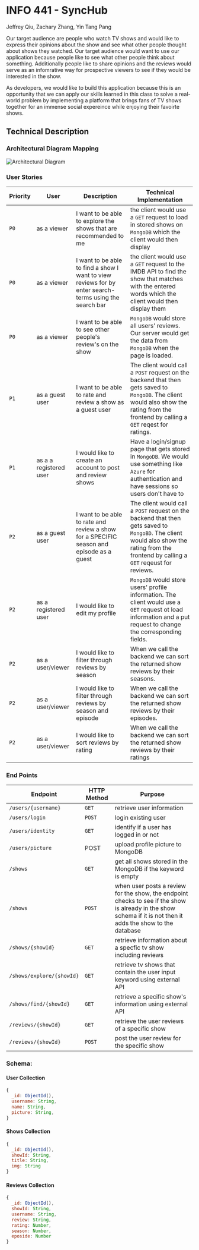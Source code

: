 # INFO 441 - SyncHub

Jeffrey Qiu, Zachary Zhang, Yin Tang Pang

Our target audience are people who watch TV shows and would like to express their opinions about the show and see what other people thought about shows they watched. Our target audience would want to use our application because people like to see what other people think about something. Additionally people like to share opinions and the reviews would serve as an infomrative way for prospective viewers to see if they would be interested in the show.

As developers, we would like to build this application because this is an opportunity that we can apply our skills learned in this class to solve a real-world problem by implementing a platform that brings fans of TV shows together for an immense social expereince while enjoying their favoirte shows.

## Technical Description

### Architectural Diagram Mapping

![Architectural Diagram](https://user-images.githubusercontent.com/37636251/223833921-814aaae7-862c-4183-9ea8-a6553e4f62db.jpg)

### User Stories

| Priority | User | Description | Technical Implementation |
| ---------|------|-------------|-------------------------|
|  `P0`    | as a viewer | I want to be able to explore the shows that are recommended to me | the client would use a `GET` request to load in stored shows on `MongoDB` which the client would then display |
|  `P0`    | as a viewer | I want to be able to find a show I want to view reviews for by enter search-terms using the search bar | the client would use a `GET` request to the IMDB API to find the show that matches with the entered words which the client would then display them |
|  `P0`    | as a viewer | I want to be able to see other people's review's on the show | `MongoDB` would store all users' reviews. Our server would get the data from `MongoDB` when the page is loaded.
|  `P1`    | as a guest user | I want to be able to rate and review a show as a guest user| The client would call a `POST` request on the backend that then gets saved to `MongoDB`. The client would also show the rating from the frontend by calling a `GET` reqest for ratings. 
|  `P1`    | as a a registered user | I would like to create an account to post and review shows | Have a login/signup page that gets stored in `MongoDB`. We would use something like `Azure` for authentication and have sessions so users don't have to 
|  `P2`    | as a guest user | I want to be able to rate and review a show for a SPECIFIC season and episode as a guest | The client would call a `POST` request on the backend that then gets saved to `MongoBD`. The client would also show the rating from the frontend by calling a `GET` reqeust for reviews.
|  `P2`    | as a registered user | I would like to edit my profile | `MongoDB` would store users' profile information. The client would use a `GET` request ot load information and a put request to change the corresponding fields.
|  `P2`    | as a user/viewer | I would like to filter through reviews by season | When we call the backend we can sort the returned show reviews by their seasons.
|  `P2`    | as a user/viewer | I would like to filter through reviews by season and episode | When we call the backend we can sort the returned show reviews by their episodes.
|  `P2`    | as a user/viewer | I would like to sort reviews by rating | When we call the backend we can sort the returned show reviews by their ratings


### End Points

| Endpoint | HTTP Method | Purpose |
|----------|-------------|---------|
| `/users/{username}`| `GET`      | retrieve user information |
| `/users/login` | `POST`      | login  existing user |
| `/users/identity` | `GET` | identify if a user has logged in or not |
| `/users/picture` | POST | upload profile picture to MongoDB |
| `/shows` | `GET`       | get all shows stored in the MongoDB if the keyword is empty |
| `/shows` | `POST`      | when user posts a review for the show, the endpoint checks to see if the show is already in the show schema if it is not then it adds the show to the database |
| `/shows/{showId}` |  `GET` | retrieve information about a specfic tv show including reviews |
| `/shows/explore/{showId}` |  `GET` | retrieve tv shows that contain the user input keyword using external API |
| `/shows/find/{showId}` |  `GET` | retrieve a specific show's information using external API |
| `/reviews/{showId}`| `GET` | retrieve the user reviews of a specific show |
| `/reviews/{showId}`| `POST` | post the user review for the specific show |

### Schema:

#### User Collection

```js
{
  _id: ObjectId(),
  username: String,
  name: String,
  picture: String,
}
```

#### Shows Collection

```js
{
  _id: ObjectId(),
  showId: String,
  title: String,
  img: String
}
```

#### Reviews Collection

```js
{
  _id: ObjectId(),
  showId: String,
  username: String,
  review: String,
  rating: Number,
  season: Number,
  eposide: Number
}
```
